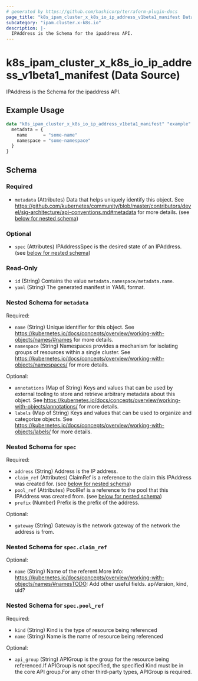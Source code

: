 ```yaml
---
# generated by https://github.com/hashicorp/terraform-plugin-docs
page_title: "k8s_ipam_cluster_x_k8s_io_ip_address_v1beta1_manifest Data Source - terraform-provider-k8s"
subcategory: "ipam.cluster.x-k8s.io"
description: |-
  IPAddress is the Schema for the ipaddress API.
---
```


# k8s_ipam_cluster_x_k8s_io_ip_address_v1beta1_manifest (Data Source)

IPAddress is the Schema for the ipaddress API.

## Example Usage

```terraform
data "k8s_ipam_cluster_x_k8s_io_ip_address_v1beta1_manifest" "example" {
  metadata = {
    name      = "some-name"
    namespace = "some-namespace"
  }
}
```

<!-- schema generated by tfplugindocs -->
## Schema

### Required

- `metadata` (Attributes) Data that helps uniquely identify this object. See https://github.com/kubernetes/community/blob/master/contributors/devel/sig-architecture/api-conventions.md#metadata for more details. (see [below for nested schema](#nestedatt--metadata))

### Optional

- `spec` (Attributes) IPAddressSpec is the desired state of an IPAddress. (see [below for nested schema](#nestedatt--spec))

### Read-Only

- `id` (String) Contains the value `metadata.namespace/metadata.name`.
- `yaml` (String) The generated manifest in YAML format.

<a id="nestedatt--metadata"></a>
### Nested Schema for `metadata`

Required:

- `name` (String) Unique identifier for this object. See https://kubernetes.io/docs/concepts/overview/working-with-objects/names/#names for more details.
- `namespace` (String) Namespaces provides a mechanism for isolating groups of resources within a single cluster. See https://kubernetes.io/docs/concepts/overview/working-with-objects/namespaces/ for more details.

Optional:

- `annotations` (Map of String) Keys and values that can be used by external tooling to store and retrieve arbitrary metadata about this object. See https://kubernetes.io/docs/concepts/overview/working-with-objects/annotations/ for more details.
- `labels` (Map of String) Keys and values that can be used to organize and categorize objects. See https://kubernetes.io/docs/concepts/overview/working-with-objects/labels/ for more details.


<a id="nestedatt--spec"></a>
### Nested Schema for `spec`

Required:

- `address` (String) Address is the IP address.
- `claim_ref` (Attributes) ClaimRef is a reference to the claim this IPAddress was created for. (see [below for nested schema](#nestedatt--spec--claim_ref))
- `pool_ref` (Attributes) PoolRef is a reference to the pool that this IPAddress was created from. (see [below for nested schema](#nestedatt--spec--pool_ref))
- `prefix` (Number) Prefix is the prefix of the address.

Optional:

- `gateway` (String) Gateway is the network gateway of the network the address is from.

<a id="nestedatt--spec--claim_ref"></a>
### Nested Schema for `spec.claim_ref`

Optional:

- `name` (String) Name of the referent.More info: https://kubernetes.io/docs/concepts/overview/working-with-objects/names/#namesTODO: Add other useful fields. apiVersion, kind, uid?


<a id="nestedatt--spec--pool_ref"></a>
### Nested Schema for `spec.pool_ref`

Required:

- `kind` (String) Kind is the type of resource being referenced
- `name` (String) Name is the name of resource being referenced

Optional:

- `api_group` (String) APIGroup is the group for the resource being referenced.If APIGroup is not specified, the specified Kind must be in the core API group.For any other third-party types, APIGroup is required.
